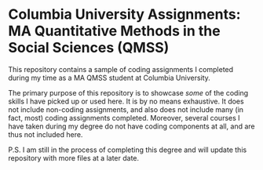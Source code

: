 # Columbia University Assignments: MA Quantitative Methods in the Social Sciences (QMSS)
This repository contains a sample of coding assignments I completed during my time as a MA QMSS student at Columbia University.

The primary purpose of this repository is to showcase *some* of the coding skills I have picked up or used here. It is by no means exhaustive. It does not include non-coding assignments, and also does not include many (in fact, most) coding assignments completed. Moreover, several courses I have taken during my degree do not have coding components at all, and are thus not included here.

P.S. I am still in the process of completing this degree and will update this repository with more files at a later date.